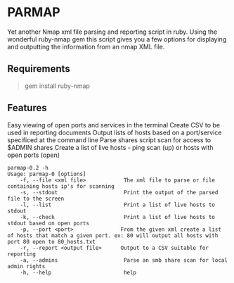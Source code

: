 PARMAP
======

Yet another Nmap xml file parsing and reporting script in ruby. 
Using the wonderful ruby-nmap gem this script gives you a few options for displaying and outputting the information from an nmap XML file. 

Requirements
------------

> gem install ruby-nmap

Features
-------

Easy viewing of open ports and services in the terminal
Create CSV to be used in reporting documents
Output lists of hosts based on a port/service specificed at the command line
Parse shares script scan for access to $ADMIN shares
Create a list of live hosts - ping scan (up) or hosts with open ports (open)


``` plain
parmap-0.2 -h
Usage: parmap-0 [options]
    -f, --file <xml file>            The xml file to parse or file containing hosts ip's for scanning
    -s, --stdout                     Print the output of the parsed file to the screen
    -l, --list                       Print a list of live hosts to stdout
    -k, --check                      Print a list of live hosts to stdout based on open ports
    -p, --port <port>               From the given xml create a list of hosts that match a given port. ex: 80 will output all hosts with port 80 open to 80_hosts.txt
    -r, --report <output file>      Output to a CSV suitable for reporting
    -a, --admins                     Parse an smb share scan for local admin rights
    -h, --help                       help
```
